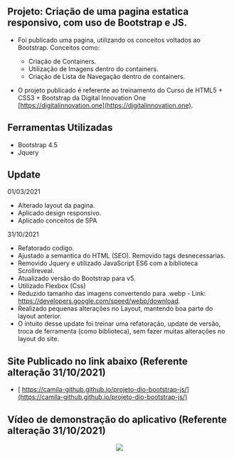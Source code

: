 ## Projeto: Criação de uma pagina estatica responsivo, com uso de Bootstrap e JS.

- Foi publicado uma pagina, utilizando os conceitos voltados ao Bootstrap. Conceitos como:
  * Criação de Containers. 
  * Utilização de Imagens dentro do containers.  
  * Criação de Lista de Navegação dentro de containers.

- O projeto publicado é referente ao treinamento do Curso de HTML5 + CSS3 + Bootstrap da Digital Innovation One 
 [https://digitalinnovation.one](https://digitalinnovation.one).

## Ferramentas Utilizadas
- Bootstrap 4.5
- Jquery

## Update 

01/03/2021 
- Alterado layout da pagina. 
- Aplicado design responsivo. 
- Aplicado conceitos de SPA 

31/10/2021
- Refatorado codigo.
- Ajustado a semantica do HTML (SEO). Removido tags desnecessarias.
- Removido Jquery e utilizado JavaScript ES6 com a biblioteca Scrollreveal.
- Atualizado versão do Bootstrap para v5.
- Utilizado Flexbox (Css)
- Reduzido tamanho das imagens convertendo para .webp - Link: https://developers.google.com/speed/webp/download.
- Realizado pequenas alterações no Layout, mantendo boa parte do layout anterior.
- O intuito desse update foi treinar uma refatoração, update de versão, troca de ferramenta (como biblioteca), sem fazer muitas alterações no layout do site.

## Site Publicado no link abaixo (Referente alteração 31/10/2021)  

- [ https://camila-github.github.io/projeto-dio-bootstrap-js/](https://camila-github.github.io/projeto-dio-bootstrap-js/)

## Vídeo de demonstração do aplicativo (Referente alteração 31/10/2021)

<p align="center">
   <img src="https://github.com/camila-github/projeto-dio-bootstrap/blob/master/docs/video-.webp"/>
</p>
